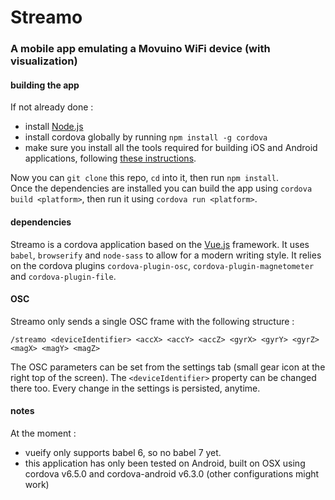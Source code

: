# Streamo

### A mobile app emulating a Movuino WiFi device (with visualization)

#### building the app

If not already done :
* install [Node.js](https://nodejs.org/en/download/)
* install cordova globally by running `npm install -g cordova`
* make sure you install all the tools required for building iOS and Android applications, following [these instructions](https://cordova.apache.org/docs/en/latest/guide/cli/#install-pre-requisites-for-building).

Now you can `git clone` this repo, `cd` into it, then run `npm install`.  
Once the dependencies are installed you can build the app using `cordova build <platform>`, then run it using `cordova run <platform>`.

#### dependencies

Streamo is a cordova application based on the [Vue.js](https://vuejs.org/) framework. It uses `babel`, `browserify` and `node-sass` to allow for a modern writing style. It relies on the cordova plugins `cordova-plugin-osc`, `cordova-plugin-magnetometer` and `cordova-plugin-file`.

#### OSC

Streamo only sends a single OSC frame with the following structure :  

```
/streamo <deviceIdentifier> <accX> <accY> <accZ> <gyrX> <gyrY> <gyrZ> <magX> <magY> <magZ>
```

The OSC parameters can be set from the settings tab (small gear icon at the right top of the screen). The `<deviceIdentifier>` property can be changed there too. Every change in the settings is persisted, anytime.

#### notes

At the moment :
* vueify only supports babel 6, so no babel 7 yet.
* this application has only been tested on Android, built on OSX using cordova v6.5.0 and cordova-android v6.3.0 (other configurations might work)